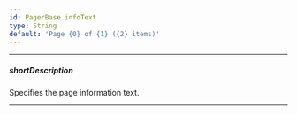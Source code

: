 ```yaml
---
id: PagerBase.infoText
type: String
default: 'Page {0} of {1} ({2} items)'
---
```

---
##### shortDescription
Specifies the page information text.

---
